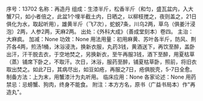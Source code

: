 序号：13702
名称：再造丹
组成：生漆半斤，松香半斤（和匀，盛瓦盆内，入大蟹7只，如小者倍之，此盆1个埋半截土内，日晒之，以柳枝搅之，夜则盖之，21日俱化为水，取起听用），雄黄半斤（飞7次），蛇蜕7条，川乌2两，草乌（俱姜汁浸泡）2两，人参2两，天麻2两。
出处：《外科大成》（善成堂刻本）卷四。
主治：大麻疯。
加减：None
功效：None
用法用量：初用麻黄、苏叶各半斤，防风、荆芥各4两，煎汤1桶，沐浴浸洗，换新衣服，丸药3钱，黄酒送下，再饮至醉，盖卧出汗，汗干脱去衣，于空地焚之，另换新衣，至午再服3钱，酒下至醉，用夏枯草（蒸）铺席下卧之，不取汗。次日，沐浴，服药至醉，铺夏枯草卧，照前，将旧衣取出焚之。如此7日，其病尽出，如豆如疮，再服之7日，疮俱脱壳，5-7日全愈。
制备方法：上为末，用蟹漆汁为丸听用。
临床应用：None
各家论述：None
用药禁忌：忌螃蟹、狗肉，终身不能食。
附注：本方方名，原书（广益书局本）作"再造丸"。
